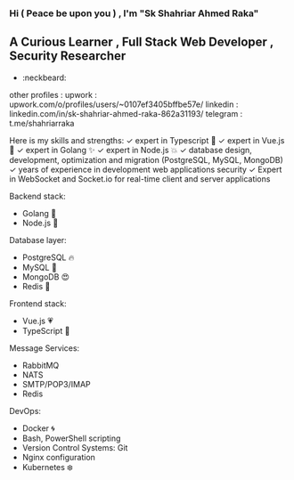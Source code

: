 ###  Hi ( Peace be upon you ) , I'm "Sk Shahriar Ahmed Raka" 

## A Curious Learner , Full Stack Web Developer , Security Researcher 
- :neckbeard:

other profiles :
upwork : upwork.com/o/profiles/users/~0107ef3405bffbe57e/
linkedin : linkedin.com/in/sk-shahriar-ahmed-raka-862a31193/
telegram : t.me/shahriarraka

Here is my skills and strengths:
✓  expert in Typescript :sparkling_heart:
✓  expert in Vue.js  :star2:
✓  expert in Golang :sparkles:
✓  expert in Node.js :boom:
✓  database design, development, optimization and migration (PostgreSQL, MySQL, MongoDB)
✓ years of experience in development web applications security
✓ Expert in WebSocket and Socket.io for real-time client and server applications

Backend stack: 
- Golang :blue_heart:
- Node.js :green_heart:

Database layer: 
- PostgreSQL :fire:
- MySQL  :punch:
- MongoDB :heart_eyes:
- Redis :dash:

Frontend stack: 
- Vue.js :heartpulse:
- TypeScript :musical_note:

Message Services:
- RabbitMQ
- NATS
- SMTP/POP3/IMAP
- Redis

DevOps:
- Docker :cyclone:
- Bash, PowerShell scripting
- Version Control Systems: Git
- Nginx configuration
- Kubernetes :snowflake:
